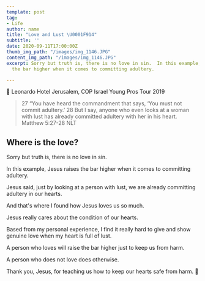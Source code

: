 ```yaml
---
template: post
tag:
- Life
author: name
title: "Love and Lust \U0001F914"
subtitle: ''
date: 2020-09-11T17:00:00Z
thumb_img_path: "/images/img_1146.JPG"
content_img_path: "/images/img_1146.JPG"
excerpt: Sorry but truth is, there is no love in sin.  In this example, Jesus raises
  the bar higher when it comes to committing adultery.

---
```

📸 Leonardo Hotel Jerusalem, COP Israel Young Pros Tour 2019

> 27 “You have heard the commandment that says, ‘You must not commit adultery.’ 28 But I say, anyone who even looks at a woman with lust has already committed adultery with her in his heart. Matthew 5:27-28 NLT

## Where is the love?

Sorry but truth is, there is no love in sin.

In this example, Jesus raises the bar higher when it comes to committing adultery.

Jesus said, just by looking at a person with lust, we are already committing adultery in our hearts.

And that's where I found how Jesus loves us so much.

Jesus really cares about the condition of our hearts.

Based from my personal experience, I find it really hard to give and show genuine love when my heart is full of lust.

A person who loves will raise the bar higher just to keep us from harm.

A person who does not love does otherwise.

Thank you, Jesus, for teaching us how to keep our hearts safe from harm. 💖